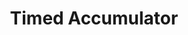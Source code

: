 ---
title: Timed Accumulator
layout: default
grand_parent: Networks
parent: Neurons
has_children: false
nav_order: 230
---